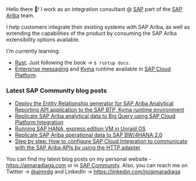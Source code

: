 Hello there 👋! I work as an integration consultant @ [SAP](https://sap.com) part of the [SAP Ariba](https://www.ariba.com/) team. 

I help customers integrate their existing systems with SAP Ariba, as well as extending the capabilities of the product by consuming the SAP Ariba extensibility options available.

I'm currently learning:
- [Rust](https://www.rust-lang.org/). Just following the book -> `$ rustup docs`.
- [Enterprise messaging](https://help.sap.com/viewer/product/SAP_ENTERPRISE_MESSAGING/Cloud/en-US) and [Kyma](https://github.com/kyma-project/kyma) runtime available in [SAP Cloud Platform](https://www.sap.com/products/cloud-platform.html).

### Latest SAP Community blog posts
<!-- SAP-COMMUNITY:START -->
- [Deploy the Entity Relationship generator for SAP Ariba Analytical Reporting API application to the SAP BTP, Kyma runtime environment](https://blogs.sap.com/?p=1312427)
- [Replicate SAP Ariba analytical data to Big Query using SAP Cloud Platform Integration](https://blogs.sap.com/2020/10/18/replicate-sap-ariba-analytical-data-to-big-query-using-sap-cloud-platform-integration/comment-page-1/#comment-563730)
- [Running SAP HANA, express edition VM in Unraid OS](https://blogs.sap.com/?p=1304760)
- [Replicate SAP Ariba operational data to SAP BW/4HANA 2.0](https://blogs.sap.com/2021/02/05/replicate-sap-ariba-operational-data-to-sap-bw-4hana-2.0/comment-page-1/#comment-562745)
- [Step by step: How to configure SAP Cloud Integration to communicate with the SAP Ariba APIs by using the HTTP adapter](https://blogs.sap.com/?p=1303877)
<!-- SAP-COMMUNITY:END -->

You can find my latest blog posts on my personal website - https://ajmaradiaga.com or in [SAP Community](https://people.sap.com/ajmaradiaga#content:blogposts). Also, you can reach me on Twitter -> [@ajmrdg](https://twitter.com/ajmrdg) and LinkedIn -> https://linkedin.com/in/ajmaradiaga

<!--
**ajmaradiaga/ajmaradiaga** is a ✨ _special_ ✨ repository because its `README.md` (this file) appears on your GitHub profile.

Here are some ideas to get you started:

- 🔭 I’m currently working on ...
- 🌱 I’m currently learning ...
- 👯 I’m looking to collaborate on ...
- 🤔 I’m looking for help with ...
- 💬 Ask me about ...
- 📫 How to reach me: ...
- 😄 Pronouns: ...
- ⚡ Fun fact: ...
-->


